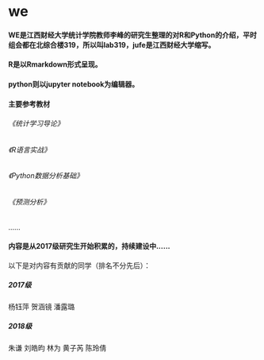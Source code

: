 # we
#### WE是江西财经大学统计学院教师李峰的研究生整理的对R和Python的介绍，平时组会都在北综合楼319，所以叫lab319，jufe是江西财经大学缩写。
#### R是以Rmarkdown形式呈现。
#### python则以jupyter notebook为编辑器。

#### 主要参考教材
###### 《统计学习导论》
###### 《R语言实战》
###### 《Python数据分析基础》
###### 《预测分析》
......

#### 内容是从2017级研究生开始积累的，持续建设中......

以下是对内容有贡献的同学（排名不分先后）：
##### 2017级
杨钰萍 贺涵镜 潘露璐
##### 2018级
朱谦 刘皓昀 林为 黄子芮 陈玲倩
